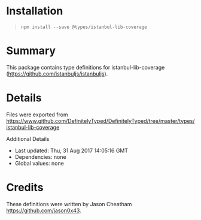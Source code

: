 # Installation
> `npm install --save @types/istanbul-lib-coverage`

# Summary
This package contains type definitions for istanbul-lib-coverage (https://github.com/istanbuljs/istanbuljs).

# Details
Files were exported from https://www.github.com/DefinitelyTyped/DefinitelyTyped/tree/master/types/istanbul-lib-coverage

Additional Details
 * Last updated: Thu, 31 Aug 2017 14:05:16 GMT
 * Dependencies: none
 * Global values: none

# Credits
These definitions were written by Jason Cheatham <https://github.com/jason0x43>.
